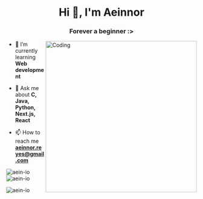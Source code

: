 <h1 align="center">Hi 👋, I'm Aeinnor</h1>
<h3 align="center">Forever a beginner :></h3>
<img align="right" alt="Coding" width="400" src="https://i.pinimg.com/originals/87/df/6d/87df6d60f4cc3c07968ae2127bddcc30.gif">

- 🌱 I’m currently learning **Web development**

- 💬 Ask me about **C, Java, Python, Next.js, React**

- 📫 How to reach me **aeinnor.reyes@gmail.com**

<p><img align="left" src="https://github-readme-stats.vercel.app/api/top-langs?username=aein-io&show_icons=true&locale=en&layout=compact" alt="aein-io" /></p>

<p>&nbsp;<img align="center" src="https://github-readme-stats.vercel.app/api?username=aein-io&show_icons=true&locale=en" alt="aein-io" /></p>

<p><img align="center" src="https://github-readme-streak-stats.herokuapp.com/?user=aein-io&" alt="aein-io" /></p>
